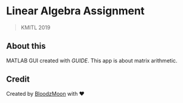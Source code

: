 
# Linear Algebra Assignment

> KMITL 2019

## About this

MATLAB GUI created with *GUIDE*. This app is about matrix arithmetic.

## Credit

Created by [BloodzMoon](https://github.com/BloodzMoon/) with ❤
